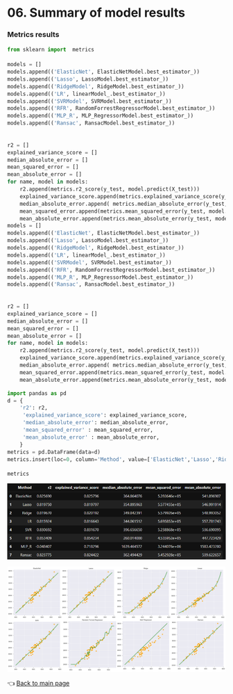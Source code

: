 
# 06. Summary of model results

### Metrics results

```python
from sklearn import  metrics

models = []
models.append(('ElasticNet', ElasticNetModel.best_estimator_))
models.append(('Lasso', LassoModel.best_estimator_))
models.append(('RidgeModel', RidgeModel.best_estimator_))
models.append(('LR', linearModel_.best_estimator_))
models.append(('SVRModel', SVRModel.best_estimator_))
models.append(('RFR', RandomForrestRegressorModel.best_estimator_))
models.append(('MLP_R', MLP_RegressorModel.best_estimator_))
models.append(('Ransac', RansacModel.best_estimator_))


r2 = []
explained_variance_score = []
median_absolute_error = []
mean_squared_error = []
mean_absolute_error = []
for name, model in models:
    r2.append(metrics.r2_score(y_test, model.predict(X_test)))
    explained_variance_score.append(metrics.explained_variance_score(y_test, model.predict(X_test)))
    median_absolute_error.append( metrics.median_absolute_error(y_test, model.predict(X_test)))
    mean_squared_error.append(metrics.mean_squared_error(y_test, model.predict(X_test)))
    mean_absolute_error.append(metrics.mean_absolute_error(y_test, model.predict(X_test)))
models = []
models.append(('ElasticNet', ElasticNetModel.best_estimator_))
models.append(('Lasso', LassoModel.best_estimator_))
models.append(('RidgeModel', RidgeModel.best_estimator_))
models.append(('LR', linearModel_.best_estimator_))
models.append(('SVRModel', SVRModel.best_estimator_))
models.append(('RFR', RandomForrestRegressorModel.best_estimator_))
models.append(('MLP_R', MLP_RegressorModel.best_estimator_))
models.append(('Ransac', RansacModel.best_estimator_))


r2 = []
explained_variance_score = []
median_absolute_error = []
mean_squared_error = []
mean_absolute_error = []
for name, model in models:
    r2.append(metrics.r2_score(y_test, model.predict(X_test)))
    explained_variance_score.append(metrics.explained_variance_score(y_test, model.predict(X_test)))
    median_absolute_error.append( metrics.median_absolute_error(y_test, model.predict(X_test)))
    mean_squared_error.append(metrics.mean_squared_error(y_test, model.predict(X_test)))
    mean_absolute_error.append(metrics.mean_absolute_error(y_test, model.predict(X_test)))
```

```python
import pandas as pd
d = {
    'r2': r2, 
     'explained_variance_score': explained_variance_score, 
     'median_absolute_error': median_absolute_error,
     'mean_squared_error' : mean_squared_error,
     'mean_absolute_error' : mean_absolute_error,
    }
metrics = pd.DataFrame(data=d)
metrics.insert(loc=0, column='Method', value=['ElasticNet','Lasso','Ridge','LR','SVR','RFR','MLP_R','Ransac'])
          
metrics
```


![MetricsResults.PNG](https://github.com/MateoMat/PHARMA_WEEKLY_SELL_OUT_ESTIMATION/blob/master/06.Summary%20of%20model%20results/img/MetricsResults.PNG )

![SummaryGraph.PNG](https://github.com/MateoMat/PHARMA_WEEKLY_SELL_OUT_ESTIMATION/blob/master/06.Summary%20of%20model%20results/img/Summary.png )

:point_left: [Back to main page](https://github.com/MateoMat/PHARMA_WEEKLY_SELL_OUT_ESTIMATION)













